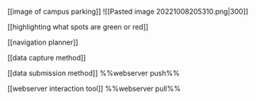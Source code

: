 [[image of campus parking]]
![[Pasted image 20221008205310.png|300]]

[[highlighting what spots are green or red]]

[[navigation planner]]

[[data capture method]]

[[data submission method]] %%webserver push%%

[[webserver interaction tool]]  %%webserver pull%%
